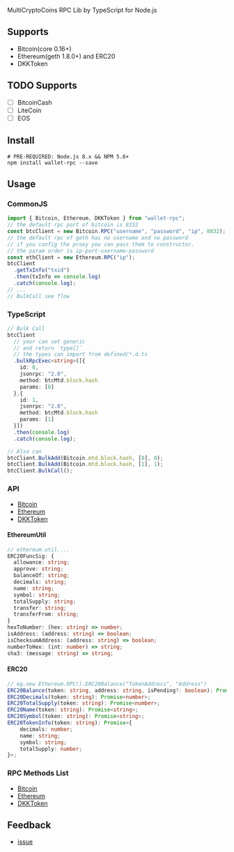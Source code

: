 MultiCryptoCoins RPC Lib by TypeScript for Node.js

## Supports

- Bitcoin(core 0.16+)
- Ethereum(geth 1.8.0+) and ERC20
- DKKToken

## TODO Supports

- [ ] BitcoinCash
- [ ] LiteCoin
- [ ] EOS

## Install

```shell
# PRE-REQUIRED: Node.js 8.x && NPM 5.6+
npm install wallet-rpc --save
```

## Usage

### CommonJS

```js
import { Bitcoin, Ethereum, DKKToken } from "wallet-rpc";
// the default rpc port of bitcoin is 8332
const btcClient = new Bitcoin.RPC("username", "password", "ip", 8832);
// the default rpc of geth has no username and no password
// if you config the proxy you can pass them to constructor.
// the param order is ip-port-username-password
const ethClient = new Ethereum.RPC("ip");
btcClient
  .getTxInfo("txid")
  .then(txInfo => console.log)
  .catch(console.log);
// ...
// BulkCall see flow
```

### TypeScript

```typescript
// Bulk Call
btcClient
  // your can set generic
  // and return `type[]`
  // the types can import from defined/*.d.ts
  .bulkRpcExec<string>([{
    id: 0,
    jsonrpc: "2.0",
    method: btcMtd.block.hash
    params: [0]
  },{
    id: 1,
    jsonrpc: "2.0",
    method: btcMtd.block.hash
    params: [1]
  }])
  .then(console.log)
  .catch(console.log);

// Also can
btcClient.BulkAdd(Bitcoin.mtd.block.hash, [0], 0);
btcClient.BulkAdd(Bitcoin.mtd.block.hash, [1], 1);
btcClient.BulkCall();
```

### API

- [Bitcoin](./types/bitcoin/rpc.d.ts)
- [Ethereum](./types/ethereum/rpc.d.ts)
- [DKKToken](./types/dkktoken/rpc.d.ts)

#### EthereumUtil

```typescript
// ethereum.util....
ERC20FuncSig: {
  allowance: string;
  approve: string;
  balanceOf: string;
  decimals: string;
  name: string;
  symbol: string;
  totalSupply: string;
  transfer: string;
  transferFrom: string;
}
hexToNumber: (hex: string) => number;
isAddress: (address: string) => boolean;
isChecksumAddress: (address: string) => boolean;
numberToHex: (int: number) => string;
sha3: (message: string) => string;
```

#### ERC20

```typescript
// eg.new Ethereum.RPC().ERC20Balance("TokenAddress", "Address")
ERC20Balance(token: string, address: string, isPending?: boolean): Promise<string>;
ERC20Decimals(token: string): Promise<number>;
ERC20TotalSupply(token: string): Promise<number>;
ERC20Name(token: string): Promise<string>;
ERC20Symbol(token: string): Promise<string>;
ERC20TokenInfo(token: string): Promise<{
    decimals: number;
    name: string;
    symbol: string;
    totalSupply: number;
}>;
```

### RPC Methods List

- [Bitcoin](./src/bitcoin/mtd.ts)
- [Ethereum](./src/ethereum/mtd.ts)
- [DKKToken](./src/dkktoken/mtd.ts)

## Feedback

- [issue](https://github.com/isLishude/wallet-rpc/issues)
